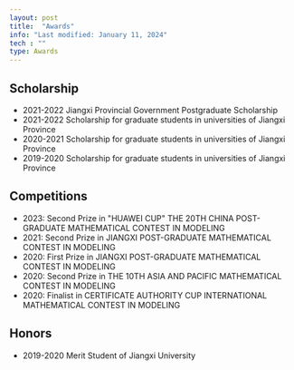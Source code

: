 ```yaml
---
layout: post
title:  "Awards"
info: "Last modified: January 11, 2024"
tech : ""
type: Awards
---
```


## Scholarship
 *  2021-2022 Jiangxi Provincial Government Postgraduate Scholarship
 *  2021-2022 Scholarship for graduate students in universities of Jiangxi Province
 *  2020-2021 Scholarship for graduate students in universities of Jiangxi Province
 *  2019-2020 Scholarship for graduate students in universities of Jiangxi Province


## Competitions
 * 2023: Second Prize in "HUAWEI CUP" THE 20TH CHINA POST-GRADUATE MATHEMATICAL CONTEST IN MODELING
 * 2021: Second Prize in JIANGXI POST-GRADUATE MATHEMATICAL CONTEST IN MODELING
 * 2020: First Prize in JIANGXI POST-GRADUATE MATHEMATICAL CONTEST IN MODELING
 * 2020: Second Prize in THE 10TH ASIA AND PACIFIC MATHEMATICAL CONTEST IN MODELING
 * 2020: Finalist in CERTIFICATE AUTHORITY CUP INTERNATIONAL MATHEMATICAL CONTEST IN MODELING


## Honors
 * 2019-2020 Merit Student of Jiangxi University   

